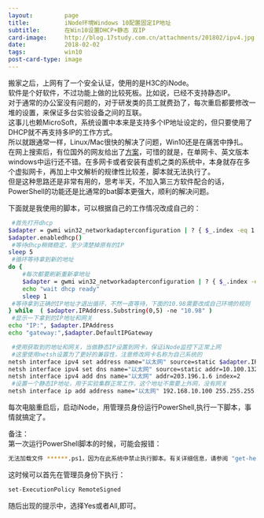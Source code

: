 ```yaml
---
layout:         page
title:          iNode环境Windows 10配置固定IP地址
subtitle:       在Win10设置DHCP+静态 双IP
card-image:     http://blog.17study.com.cn/attachments/201802/ipv4.jpg
date:           2018-02-02
tags:           win10
post-card-type: image
---
```

搬家之后，上网有了一个安全认证，使用的是H3C的iNode。  
软件是个好软件，不过功能上做的比较死板。比如说，已经不支持静态IP。  
对于通常的办公室没有问题的，对于研发类的员工就费劲了，每次重启都要修改一堆的设置，来保证多台实验设备之间的互联。  
这事儿也赖MicroSoft，系统设置中本来是支持多个IP地址设定的，但只要使用了DHCP就不再支持多IP的工作方式。  
所以就跟通常一样，Linux/Mac很快的解决了问题，Win10还是在痛苦中挣扎。  
在网上搜索后，有位国外的网友给出了[方案](https://superuser.com/questions/679134/add-a-static-ip-alias-to-a-dhcp-interface-on-windows-8/1250941)，可惜的就是，在单网卡、英文版本windows中运行还不错。在多网卡或者安装有虚机之类的系统中，本身就存在多个虚拟网卡，再加上中文解析的规律性比较差，脚本就无法执行了。  
但是这种思路还是非常有用的，思考半天，不加入第三方软件配合的话，PowerShell的功能还是比通常的bat脚本更强大，顺利的解决问题。  

下面就是我使用的脚本，可以根据自己的工作情况改成自己的：  
```bash
 #首先打开dhcp
$adapter = gwmi win32_networkadapterconfiguration | ? { $_.index -eq 1 }
$adapter.enabledhcp()
 #等待dhcp稍微稳定，至少清楚掉原有的IP
sleep 5
 #循环等待拿到新的地址
do {
	#每次都要刷新重新拿地址
	$adapter = gwmi win32_networkadapterconfiguration | ? { $_.index -eq 1 }
	echo "wait dhcp ready"
	sleep 1
 #等待拿到正确的IP地址才退出循环，不然一直等待，下面的10.98需要改成自己环境的规则
} while  ( $adapter.IPAddress.Substring(0,5) -ne "10.98" ) 
 #显示一下拿到的IP地址和网关
echo "IP:", $adapter.IPAddress 
echo "gateway:",$adapter.DefaultIPGateway

 #使用获取到的地址和网关，当做静态IP设置到网卡，保证iNode监控下正常上网
 #这里使用netsh设置为了更好的兼容性，注意修改网卡名称为自己系统的	
netsh interface ipv4 set address name="以太网" source=static $adapter.IPAddress[0] 255.255.252.0 $adapter.DefaultIPGateway[0]
netsh interface ipv4 set dns name="以太网" source=static addr=10.100.132.16 
netsh interface ipv4 add dns name="以太网" addr=203.196.1.6 index=2
 #设置一个静态IP地址，用于实验集群正常工作，这个地址不需要上外网，没有网关
netsh interface ip add address name="以太网" 192.168.10.100 255.255.255.0
```

每次电脑重启后，启动iNode，用管理员身份运行PowerShell,执行一下脚本，事情就搞定了。  

备注：  
第一次运行PowerShell脚本的时候，可能会报错：  
```bash
无法加载文件 ******.ps1，因为在此系统中禁止执行脚本。有关详细信息，请参阅 "get-help about_signing"。 
```
这时候可以首先在管理员身份下执行：  
```bash
set-ExecutionPolicy RemoteSigned
```
随后出现的提示中，选择Yes或者All,即可。  


